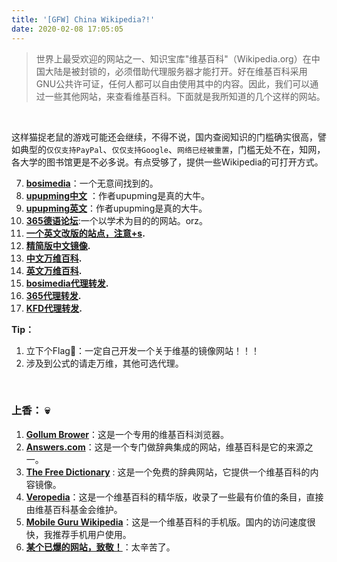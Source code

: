 ```yaml
---
title: '[GFW] China Wikipedia?!'
date: 2020-02-08 17:05:05
---
```


> 世界上最受欢迎的网站之一、知识宝库"维基百科"（Wikipedia.org）在中国大陆是被封锁的，必须借助代理服务器才能打开。好在维基百科采用GNU公共许可证，任何人都可以自由使用其中的内容。因此，我们可以通过一些其他网站，来查看维基百科。下面就是我所知道的几个这样的网站。

</br>

这样猫捉老鼠的游戏可能还会继续，不得不说，国内查阅知识的门槛确实很高，譬如典型的`仅仅支持PayPal`、`仅仅支持Google`、`网络已经被重置`，门槛无处不在，知网，各大学的图书馆更是不必多说。有点受够了，提供一些Wikipedia的可打开方式。

7. **[bosimedia](http://www.bosimedia.com/wiki/)**：一个无意间找到的。
8. **[upupming中文](https://mirror.upupming.site/)** ：作者upupming是真的大牛。
9. **[upupming英文](https://w.upupming.site/wiki/Wikipedia:%E9%A6%96%E9%A1%B5)**：作者upupming是真的大牛。
10. [**365德语论坛**](https://g.365deyu.cn/wiki.html):一个以学术为目的的网站。orz。
11. **[一个英文改版的站点，注意+s](https://wikipedia.moesalih.com/).**
12. **[精简版中文镜像](https://zh-wiki.info/).**
13. **[中文万维百科](https://www.wanweibaike.com/).**
14. **[英文万维百科](https://en.wanweibaike.com/).**
15. **[bosimedia代理转发](http://www.bosimedia.com/wiki/Wikipedia:%E9%A6%96%E9%A1%B5).**
16. **[365代理转发](https://g.365deyu.cn/test1.html?aus=2.52qu.xyz).**
17. **[KFD代理转发](https://kfd.me/).**

**Tip：**

1. 立下个Flag🚩：一定自己开发一个关于维基的镜像网站！！！
2. 涉及到公式的请走万维，其他可选代理。

</br>

### 上香： 💀 

1. **[Gollum Brower](http://gollum.easycp.de/en/)**：这是一个专用的维基百科浏览器。
2. **[Answers.com](http://www.answers.com/)**：这是一个专门做辞典集成的网站，维基百科是它的来源之一。
3. **[The Free Dictionary](http://encyclopedia.thefreedictionary.com/)** : 这是一个免费的辞典网站，它提供一个维基百科的内容镜像。
4. **[Veropedia](http://www.veropedia.com/)**：这是一个维基百科的精华版，收录了一些最有价值的条目，直接由维基百科基金会维护。
5. [**Mobile Guru Wikipedia**](http://axa.instinct.co.nz/wiki/)：这是一个维基百科的手机版。国内的访问速度很快，我推荐手机用户使用。
6. **[某个已爆的网站，致敬！](http://www.mirrorin.com/wiki/)**：太辛苦了。